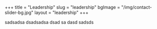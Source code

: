 +++
title = "Leadership"
slug = "leadership"
bgImage = "/img/contact-slider-bg.jpg"
layout = "leadership"
+++




sadsadsa dsadsadsa dsad sa dasd sadsds

